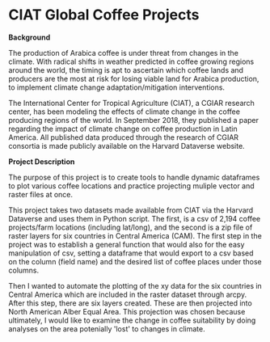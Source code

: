 # CIAT Global Coffee Projects

**Background**

The production of Arabica coffee is under threat from changes in the climate. With radical shifts in weather predicted in coffee growing regions around the world, the timing is apt to ascertain which coffee lands and producers are the most at risk for losing viable land for Arabica production, to implement climate change adaptation/mitigation interventions. 

The International Center for Tropical Agriculture (CIAT), a CGIAR research center, has been modeling the effects of climate change in the coffee producing regions of the world. In September 2018, they published a paper regarding the impact of climate change on coffee production in Latin America. All published data produced through the research of CGIAR consortia is made publicly available on the Harvard Dataverse website. 

**Project Description**

The purpose of this project is to create tools to handle dynamic dataframes to plot various coffee locations and practice projecting muliple vector and raster files at once. 

This project takes two datasets made available from CIAT via the Harvard Dataverse and uses them in Python script. The first, is a csv of 2,194 coffee projects/farm locations (including lat/long), and the second is a zip file of raster layers for six countries in Central America (CAM). The first step in the project was to establish a general function that would also for the easy manipulation of csv, setting a dataframe that would export to a csv based on the column (field name) and the desired list of coffee places under those columns. 

Then I wanted to automate the plotting of the xy data for the six countries in Central America which are included in the raster dataset through arcpy. After this step, there are six layers created. These are then projected into North American Alber Equal Area. This projection was chosen because ultimately, I would like to examine the change in coffee suitability by doing analyses on the area potenially 'lost' to changes in climate. 
